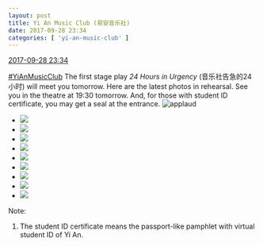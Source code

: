 ```yaml
---
layout: post
title: Yi An Music Club (易安音乐社)
date: 2017-09-28 23:34
categories: [ 'yi-an-music-club' ]
---
```


<div class="weibo-info">
  <a href="http://weibo.com/6094546964/FnXnDF67v">2017-09-28 23:34</a>
</div>

[#YiAnMusicClub](http://weibo.com/p/100808beae2e3e05b17b64f63ebedca39f19b2/super_index) The first stage play *24 Hours in Urgency* (音乐社告急的24小时) will meet you tomorrow. Here are the latest photos in rehearsal. See you in the theatre at 19:30 tomorrow. And, for those with student ID certificate, you may get a seal at the entrance. ![applaud](http://img.t.sinajs.cn/t4/appstyle/expression/ext/normal/36/gza_org.gif)

<!-- more -->

<ul class="weibo-pic-list-3">
  <li class="weibo-pic">
    <a href="https://wx4.sinaimg.cn/mw690/006Es64Agy1fjzp59gaqwj30qo1400yp.jpg"><img src="https://wx4.sinaimg.cn/thumb150/006Es64Agy1fjzp59gaqwj30qo1400yp.jpg" /></a>
  </li>
  <li class="weibo-pic">
    <a href="https://wx1.sinaimg.cn/mw690/006Es64Agy1fjzp52cmnoj31400qojxz.jpg"><img src="https://wx1.sinaimg.cn/thumb150/006Es64Agy1fjzp52cmnoj31400qojxz.jpg" /></a>
  </li>
  <li class="weibo-pic">
    <a href="https://wx2.sinaimg.cn/mw690/006Es64Agy1fjzp5362dej30qo140grx.jpg"><img src="https://wx2.sinaimg.cn/thumb150/006Es64Agy1fjzp5362dej30qo140grx.jpg" /></a>
  </li>
  <li class="weibo-pic">
    <a href="https://wx3.sinaimg.cn/mw690/006Es64Agy1fjzp53z8okj31400qoaes.jpg"><img src="https://wx3.sinaimg.cn/thumb150/006Es64Agy1fjzp53z8okj31400qoaes.jpg" /></a>
  </li>
  <li class="weibo-pic">
    <a href="https://wx1.sinaimg.cn/mw690/006Es64Agy1fjzp55d6nrj30qo0y3gu8.jpg"><img src="https://wx1.sinaimg.cn/thumb150/006Es64Agy1fjzp55d6nrj30qo0y3gu8.jpg" /></a>
  </li>
  <li class="weibo-pic">
    <a href="https://wx3.sinaimg.cn/mw690/006Es64Agy1fjzp56g9tej31400qn0zh.jpg"><img src="https://wx3.sinaimg.cn/thumb150/006Es64Agy1fjzp56g9tej31400qn0zh.jpg" /></a>
  </li>
  <li class="weibo-pic">
    <a href="https://wx4.sinaimg.cn/mw690/006Es64Agy1fjzp57klzbj31400qoqaf.jpg"><img src="https://wx4.sinaimg.cn/thumb150/006Es64Agy1fjzp57klzbj31400qoqaf.jpg" /></a>
  </li>
  <li class="weibo-pic">
    <a href="https://wx3.sinaimg.cn/mw690/006Es64Agy1fjzp58jwk1j30qo192q9s.jpg"><img src="https://wx3.sinaimg.cn/thumb150/006Es64Agy1fjzp58jwk1j30qo192q9s.jpg" /></a>
  </li>
  <li class="weibo-pic">
    <a href="https://wx1.sinaimg.cn/mw690/006Es64Agy1fjzp51ezo5j30qo14f7a7.jpg"><img src="https://wx1.sinaimg.cn/thumb150/006Es64Agy1fjzp51ezo5j30qo14f7a7.jpg" /></a>
  </li>
</ul>

Note:
1. The student ID certificate means the passport-like pamphlet with virtual student ID of Yi An.

